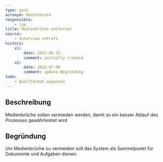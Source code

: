 ```yaml
---
type: goal
acronym: Medienbruch
responsible:
    - jsp
title: Medienbrüche entfernen
source:
    - Interview nnProf1
history:
    v1:
        date: 2021-06-25
        comment: initially created
    v2:
        date: 2021-07-06
        comment: update Begründung
todo:
    - Quellformat anpassen
---
```


## Beschreibung
Medienbrüche sollen vermieden werden, damit so ein besser Ablauf des Prozesses gewährleistet wird

## Begründung
Um Medienbrüche zu vermeiden soll das System als Sammelpunkt für Dokumente und Aufgaben dienen.
